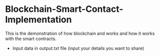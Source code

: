 # Blockchain-Smart-Contact-Implementation
This is the demonstration of how blockchain and works and how it works with the smart contracts.
* Input data in output.txt file (input your details you want to share)
